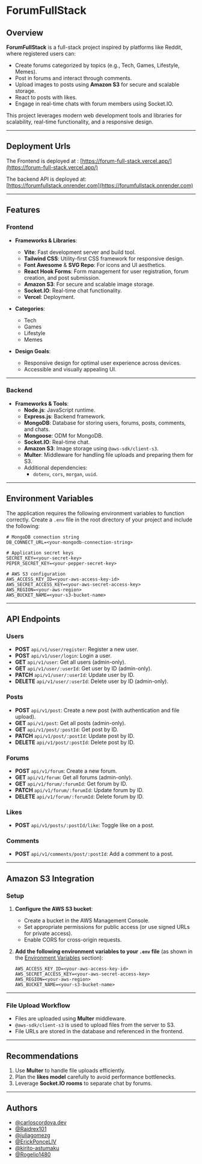 # ForumFullStack

## Overview

**ForumFullStack** is a full-stack project inspired by platforms like Reddit, where registered users can:

- Create forums categorized by topics (e.g., Tech, Games, Lifestyle, Memes).
- Post in forums and interact through comments.
- Upload images to posts using **Amazon S3** for secure and scalable storage.
- React to posts with likes.
- Engage in real-time chats with forum members using Socket.IO.

This project leverages modern web development tools and libraries for scalability, real-time functionality, and a responsive design.

---

## Deployment Urls

The Frontend is deployed at :
[https://forum-full-stack.vercel.app/](https://forum-full-stack.vercel.app/)

The backend API is deployed at:  
[https://forumfullstack.onrender.com](https://forumfullstack.onrender.com)

---

## Features

### **Frontend**

- **Frameworks & Libraries**:

  - **Vite**: Fast development server and build tool.
  - **Tailwind CSS**: Utility-first CSS framework for responsive design.
  - **Font Awesome** & **SVG Repo**: For icons and UI aesthetics.
  - **React Hook Forms**: Form management for user registration, forum creation, and post submission.
  - **Amazon S3**: For secure and scalable image storage.
  - **Socket.IO**: Real-time chat functionality.
  - **Vercel**: Deployment.

- **Categories**:

  - Tech
  - Games
  - Lifestyle
  - Memes

- **Design Goals**:
  - Responsive design for optimal user experience across devices.
  - Accessible and visually appealing UI.

---

### **Backend**

- **Frameworks & Tools**:
  - **Node.js**: JavaScript runtime.
  - **Express.js**: Backend framework.
  - **MongoDB**: Database for storing users, forums, posts, comments, and chats.
  - **Mongoose**: ODM for MongoDB.
  - **Socket.IO**: Real-time chat.
  - **Amazon S3**: Image storage using `@aws-sdk/client-s3`.
  - **Multer**: Middleware for handling file uploads and preparing them for S3.
  - Additional dependencies:
    - `dotenv`, `cors`, `morgan`, `uuid`.

---

## Environment Variables

The application requires the following environment variables to function correctly. Create a `.env` file in the root directory of your project and include the following:

```plaintext
# MongoDB connection string
DB_CONNECT_URL=<your-mongodb-connection-string>

# Application secret keys
SECRET_KEY=<your-secret-key>
PEPER_SECRET_KEY=<your-pepper-secret-key>

# AWS S3 configuration
AWS_ACCESS_KEY_ID=<your-aws-access-key-id>
AWS_SECRET_ACCESS_KEY=<your-aws-secret-access-key>
AWS_REGION=<your-aws-region>
AWS_BUCKET_NAME=<your-s3-bucket-name>
```

---

## API Endpoints

### Users

- **POST** `api/v1/user/register`: Register a new user.
- **POST** `api/v1/user/login`: Login a user.
- **GET** `api/v1/user`: Get all users (admin-only).
- **GET** `api/v1/user/:userId`: Get user by ID (admin-only).
- **PATCH** `api/v1/user/:userId`: Update user by ID.
- **DELETE** `api/v1/user/:userId`: Delete user by ID (admin-only).

### Posts

- **POST** `api/v1/post`: Create a new post (with authentication and file upload).
- **GET** `api/v1/post`: Get all posts (admin-only).
- **GET** `api/v1/post/:postId`: Get post by ID.
- **PATCH** `api/v1/post/:postId`: Update post by ID.
- **DELETE** `api/v1/post/:postId`: Delete post by ID.

### Forums

- **POST** `api/v1/forum`: Create a new forum.
- **GET** `api/v1/forum`: Get all forums (admin-only).
- **GET** `api/v1/forum/:forumId`: Get forum by ID.
- **PATCH** `api/v1/forum/:forumId`: Update forum by ID.
- **DELETE** `api/v1/forum/:forumId`: Delete forum by ID.

### Likes

- **POST** `api/v1/posts/:postId/like`: Toggle like on a post.

### Comments

- **POST** `api/v1/comments/post/:postId`: Add a comment to a post.

---

## Amazon S3 Integration

### Setup

1. **Configure the AWS S3 bucket**:

   - Create a bucket in the AWS Management Console.
   - Set appropriate permissions for public access (or use signed URLs for private access).
   - Enable CORS for cross-origin requests.

2. **Add the following environment variables to your `.env` file** (as shown in the [Environment Variables](#environment-variables) section):
   ```plaintext
   AWS_ACCESS_KEY_ID=<your-aws-access-key-id>
   AWS_SECRET_ACCESS_KEY=<your-aws-secret-access-key>
   AWS_REGION=<your-aws-region>
   AWS_BUCKET_NAME=<your-s3-bucket-name>
   ```

---

### File Upload Workflow

- Files are uploaded using **Multer** middleware.
- `@aws-sdk/client-s3` is used to upload files from the server to S3.
- File URLs are stored in the database and referenced in the frontend.

---

## Recommendations

1. Use **Multer** to handle file uploads efficiently.
2. Plan the **likes model** carefully to avoid performance bottlenecks.
3. Leverage **Socket.IO rooms** to separate chat by forums.

---

## Authors

- [@carloscordova.dev](https://github.com/cordovacarlos22)
- [@Raidrex101](https://github.com/Raidrex101)
- [@juliagomezg](https://github.com/juliagomezg)
- [@ErickPonceLIV](https://github.com/ErickPonceLIV)
- [@kirito-astumaku](https://github.com/kirito-astumaku)
- [@Rogelio1480](https://github.com/Rogelio1480)
